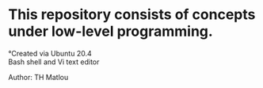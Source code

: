 # This repository consists of concepts under low-level programming.

°Created via Ubuntu 20.4 <br>
Bash shell and Vi text editor

Author: TH Matlou
